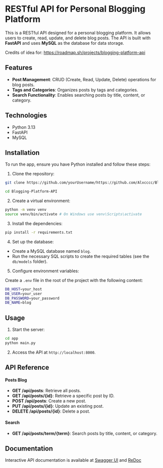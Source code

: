 
# RESTful API for Personal Blogging Platform

This is a RESTful API designed for a personal blogging platform. It allows users to create, read, update, and delete blog posts. The API is built with **FastAPI** and uses **MySQL** as the database for data storage.

Credits of idea for: https://roadmap.sh/projects/blogging-platform-api


## Features

- **Post Management**: CRUD (Create, Read, Update, Delete) operations for blog posts.
- **Tags and Categories**: Organizes posts by tags and categories.
- **Search Functionality**: Enables searching posts by title, content, or category.


## Technologies
- Python 3.13
- FastAPI
- MySQL
## Installation

To run the app, ensure you have Python installed and follow these steps:

1. Clone the repository:

```bash
git clone https://github.com/yourUsername/https://github.com/Alxcccc/Blogging-Platform-API.git

cd Blogging-Platform-API
```

2. Create a virtual environment:
```bash
python -m venv venv
source venv/bin/activate # On Windows use venv\Scripts\activate
```

3. Install the dependencies:
```bash
pip install -r requirements.txt
```

4. Set up the database:
- Create a MySQL database named `blog`.
- Run the necessary SQL scripts to create the required tables (see the `db/models` folder).

5. Configure environment variables:

Create a `.env` file in the root of the project with the following content:
```bash
DB_HOST=your_host
DB_USER=your_user
DB_PASSWORD=your_password
DB_NAME=blog
```


    
## Usage

1. Start the server:
```bash
cd app
python main.py
```

2. Access the API at `http://localhost:8000`.



## API Reference

#### Posts Blog

- **GET /api/posts**: Retrieve all posts.
- **GET /api/posts/{id}**: Retrieve a specific post by ID.
- **POST /api/posts**: Create a new post.
- **PUT /api/posts/{id}**: Update an existing post.
- **DELETE /api/posts/{id}**: Delete a post.

#### Search

- **GET /api/posts/term/{term}**: Search posts by title, content, or category.




## Documentation
Interactive API documentation is available at [Swagger UI](http://localhost:8000/docs) and [ReDoc](http://localhost:8000/redoc)

